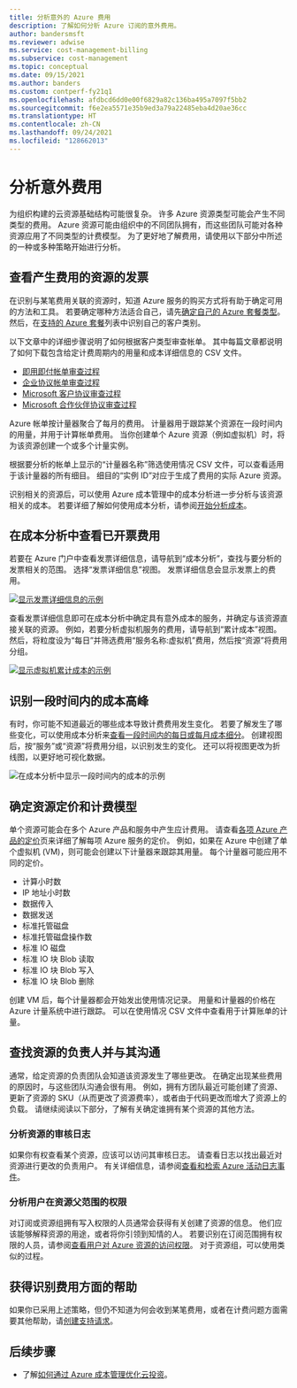 ```yaml
---
title: 分析意外的 Azure 费用
description: 了解如何分析 Azure 订阅的意外费用。
author: bandersmsft
ms.reviewer: adwise
ms.service: cost-management-billing
ms.subservice: cost-management
ms.topic: conceptual
ms.date: 09/15/2021
ms.author: banders
ms.custom: contperf-fy21q1
ms.openlocfilehash: afdbcd6dd0e00f6829a82c136ba495a7097f5bb2
ms.sourcegitcommit: f6e2ea5571e35b9ed3a79a22485eba4d20ae36cc
ms.translationtype: HT
ms.contentlocale: zh-CN
ms.lasthandoff: 09/24/2021
ms.locfileid: "128662013"
---
```

# <a name="analyze-unexpected-charges"></a>分析意外费用

为组织构建的云资源基础结构可能很复杂。 许多 Azure 资源类型可能会产生不同类型的费用。 Azure 资源可能由组织中的不同团队拥有，而这些团队可能对各种资源应用了不同类型的计费模型。 为了更好地了解费用，请使用以下部分中所述的一种或多种策略开始进行分析。

## <a name="review-invoice-for-resource-responsible-for-charge"></a>查看产生费用的资源的发票

在识别与某笔费用关联的资源时，知道 Azure 服务的购买方式将有助于确定可用的方法和工具。 若要确定哪种方法适合自己，请先[确定自己的 Azure 套餐类型](../costs/understand-cost-mgt-data.md#determine-your-offer-type)。 然后，在[支持的 Azure 套餐](../costs/understand-cost-mgt-data.md#supported-microsoft-azure-offers)列表中识别自己的客户类别。

以下文章中的详细步骤说明了如何根据客户类型审查帐单。 其中每篇文章都说明了如何下载包含给定计费周期内的用量和成本详细信息的 CSV 文件。

- [即用即付帐单审查过程](review-individual-bill.md#charges)
- [企业协议帐单审查过程](review-enterprise-agreement-bill.md)
- [Microsoft 客户协议审查过程](review-customer-agreement-bill.md#analyze-your-azure-usage-charges)
- [Microsoft 合作伙伴协议审查过程](review-partner-agreement-bill.md#analyze-your-azure-usage-charges)

Azure 帐单按计量器聚合了每月的费用。  计量器用于跟踪某个资源在一段时间内的用量，并用于计算帐单费用。 当你创建单个 Azure 资源（例如虚拟机）时，将为该资源创建一个或多个计量实例。

根据要分析的帐单上显示的“计量器名称”筛选使用情况 CSV 文件，可以查看适用于该计量器的所有细目。  细目的“实例 ID”对应于生成了费用的实际 Azure 资源。 

识别相关的资源后，可以使用 Azure 成本管理中的成本分析进一步分析与该资源相关的成本。 若要详细了解如何使用成本分析，请参阅[开始分析成本](../costs/quick-acm-cost-analysis.md)。

## <a name="review-invoiced-charges-in-cost-analysis"></a>在成本分析中查看已开票费用

若要在 Azure 门户中查看发票详细信息，请导航到“成本分析”，查找与要分析的发票相关的范围。 选择“发票详细信息”视图。 发票详细信息会显示发票上的费用。

[![显示发票详细信息的示例](./media/analyze-unexpected-charges/invoice-details.png)](./media/analyze-unexpected-charges/invoice-details.png#lightbox)

查看发票详细信息即可在成本分析中确定具有意外成本的服务，并确定与该资源直接关联的资源。 例如，若要分析虚拟机服务的费用，请导航到“累计成本”视图。 然后，将粒度设为“每日”并筛选费用“服务名称:虚拟机”费用，然后按“资源”将费用分组。

[![显示虚拟机累计成本的示例](./media/analyze-unexpected-charges/virtual-machines.png)](./media/analyze-unexpected-charges/virtual-machines.png#lightbox)

## <a name="identify-spikes-in-cost-over-time"></a>识别一段时间内的成本高峰

有时，你可能不知道最近的哪些成本导致计费费用发生变化。 若要了解发生了哪些变化，可以使用成本分析来[查看一段时间内的每日或每月成本细分](../costs/cost-analysis-common-uses.md#view-costs-per-day-or-by-month)。 创建视图后，按“服务”或“资源”将费用分组，以识别发生的变化。   还可以将视图更改为折线图，以更好地可视化数据。 

![在成本分析中显示一段时间内的成本的示例](./media/analyze-unexpected-charges/costs-over-time.png)

## <a name="determine-resource-pricing-and-billing-model"></a>确定资源定价和计费模型

单个资源可能会在多个 Azure 产品和服务中产生应计费用。 请查看[各项 Azure 产品的定价](https://azure.microsoft.com/pricing/#product-pricing)页来详细了解每项 Azure 服务的定价。 例如，如果在 Azure 中创建了单个虚拟机 (VM)，则可能会创建以下计量器来跟踪其用量。 每个计量器可能应用不同的定价。

- 计算小时数
- IP 地址小时数
- 数据传入
- 数据发送
- 标准托管磁盘
- 标准托管磁盘操作数
- 标准 IO 磁盘
- 标准 IO 块 Blob 读取
- 标准 IO 块 Blob 写入
- 标准 IO 块 Blob 删除

创建 VM 后，每个计量器都会开始发出使用情况记录。 用量和计量器的价格在 Azure 计量系统中进行跟踪。 可以在使用情况 CSV 文件中查看用于计算账单的计量。

## <a name="find-people-responsible-for-the-resource-and-engage"></a>查找资源的负责人并与其沟通

通常，给定资源的负责团队会知道该资源发生了哪些更改。 在确定出现某些费用的原因时，与这些团队沟通会很有用。 例如，拥有方团队最近可能创建了资源、更新了资源的 SKU（从而更改了资源费率），或者由于代码更改而增大了资源上的负载。 请继续阅读以下部分，了解有关确定谁拥有某个资源的其他方法。

### <a name="analyze-the-audit-logs-for-the-resource"></a>分析资源的审核日志

如果你有权查看某个资源，应该可以访问其审核日志。 请查看日志以找出最近对资源进行更改的负责用户。 有关详细信息，请参阅[查看和检索 Azure 活动日志事件](../../azure-monitor/essentials/activity-log.md#view-the-activity-log)。

### <a name="analyze-user-permissions-to-the-resources-parent-scope"></a>分析用户在资源父范围的权限

对订阅或资源组拥有写入权限的人员通常会获得有关创建了资源的信息。 他们应该能够解释资源的用途，或者将你引领到知情的人。 若要识别在订阅范围拥有权限的人员，请参阅[查看用户对 Azure 资源的访问权限](../../role-based-access-control/check-access.md)。 对于资源组，可以使用类似的过程。

## <a name="get-help-to-identify-charges"></a>获得识别费用方面的帮助

如果你已采用上述策略，但仍不知道为何会收到某笔费用，或者在计费问题方面需要其他帮助，请[创建支持请求](https://go.microsoft.com/fwlink/?linkid=2083458)。

## <a name="next-steps"></a>后续步骤

- 了解[如何通过 Azure 成本管理优化云投资](../costs/cost-mgt-best-practices.md)。